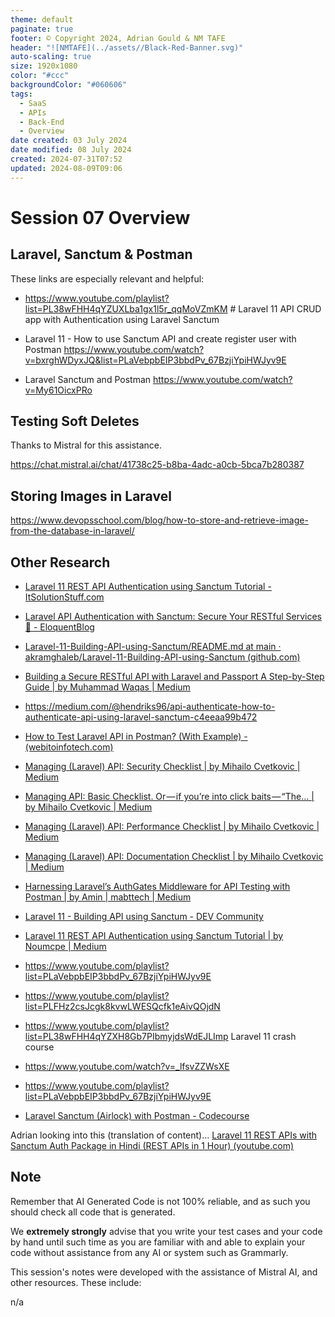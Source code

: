 ```yaml
---
theme: default
paginate: true
footer: © Copyright 2024, Adrian Gould & NM TAFE
header: "![NMTAFE](../assets//Black-Red-Banner.svg)"
auto-scaling: true
size: 1920x1080
color: "#ccc"
backgroundColor: "#060606"
tags:
  - SaaS
  - APIs
  - Back-End
  - Overview
date created: 03 July 2024
date modified: 08 July 2024
created: 2024-07-31T07:52
updated: 2024-08-09T09:06
---
```


# Session 07 Overview


## Laravel, Sanctum & Postman

These links are especially relevant and helpful:

- https://www.youtube.com/playlist?list=PL38wFHH4qYZUXLba1gx1l5r_qqMoVZmKM # Laravel 11 API CRUD app with Authentication using Laravel Sanctum

 - Laravel 11 - How to use Sanctum API and create register user with Postman https://www.youtube.com/watch?v=bxrghWDyxJQ&list=PLaVebpbEIP3bbdPv_67BzjiYpiHWJyv9E

- Laravel Sanctum and Postman https://www.youtube.com/watch?v=My61OicxPRo


## Testing Soft Deletes

Thanks to Mistral for this assistance.

https://chat.mistral.ai/chat/41738c25-b8ba-4adc-a0cb-5bca7b280387

## Storing Images in Laravel
https://www.devopsschool.com/blog/how-to-store-and-retrieve-image-from-the-database-in-laravel/




## Other Research

- [Laravel 11 REST API Authentication using Sanctum Tutorial - ItSolutionStuff.com](https://www.itsolutionstuff.com/post/laravel-11-rest-api-authentication-using-sanctum-tutorialexample.html)
- [Laravel API Authentication with Sanctum: Secure Your RESTful Services 🔐 - EloquentBlog](https://www.eloquentblog.com/post/laravel-api-authentication-with-sanctum-secure-your-restful-services)
- [Laravel-11-Building-API-using-Sanctum/README.md at main · akramghaleb/Laravel-11-Building-API-using-Sanctum (github.com)](https://github.com/akramghaleb/Laravel-11-Building-API-using-Sanctum/blob/main/README.md)
- [Building a Secure RESTful API with Laravel and Passport A Step-by-Step Guide | by Muhammad Waqas | Medium](https://medium.com/@mwaqasiu/building-a-secure-restful-api-with-laravel-and-passport-a-step-by-step-guide-e984238e80ba)
- https://medium.com/@hendriks96/api-authenticate-how-to-authenticate-api-using-laravel-sanctum-c4eeaa99b472
- [How to Test Laravel API in Postman? (With Example) - (webitoinfotech.com)](https://blog.webitoinfotech.com/laravel-api/test-api-in-postman)
- [Managing (Laravel) API: Security Checklist | by Mihailo Cvetkovic | Medium](https://medium.com/@mihilista/managing-laravel-api-security-checklist-db9abc099a3b)
- [Managing API: Basic Checklist. Or — if you’re into click baits — “The… | by Mihailo Cvetkovic | Medium](https://medium.com/@mihilista/managing-api-basic-checklist-e76979fdb9f9)
- [Managing (Laravel) API: Performance Checklist | by Mihailo Cvetkovic | Medium](https://medium.com/@mihilista/managing-laravel-api-performance-checklist-8157bb745e45)
- [Managing (Laravel) API: Documentation Checklist | by Mihailo Cvetkovic | Medium](https://medium.com/@mihilista/managing-laravel-api-documentation-checklist-a4b72d0b3541)
- [Harnessing Laravel’s AuthGates Middleware for API Testing with Postman | by Amin | mabttech | Medium](https://medium.com/mabttech/harnessing-laravels-authgates-middleware-for-api-testing-with-postman-d68e05807f8a)
- [Laravel 11 - Building API using Sanctum - DEV Community](https://dev.to/akramghaleb/laravel-11-building-api-using-sanctum-18m#step-9-check-following-api)
- [Laravel 11 REST API Authentication using Sanctum Tutorial | by Noumcpe | Medium](https://medium.com/@noumcpe0007/laravel-11-rest-api-authentication-using-sanctum-tutorial-12231b02354b)


- https://www.youtube.com/playlist?list=PLaVebpbEIP3bbdPv_67BzjiYpiHWJyv9E
- https://www.youtube.com/playlist?list=PLFHz2csJcgk8kvwLWESQcfk1eAivQOjdN

- https://www.youtube.com/playlist?list=PL38wFHH4qYZXH8Gb7PIbmyjdsWdEJLImp Laravel 11 crash course
- https://www.youtube.com/watch?v=_lfsvZZWsXE
- https://www.youtube.com/playlist?list=PLaVebpbEIP3bbdPv_67BzjiYpiHWJyv9E
- [Laravel Sanctum (Airlock) with Postman - Codecourse](https://codecourse.com/articles/laravel-sanctum-airlock-with-postman/)

Adrian looking into this (translation of content)... [Laravel 11 REST APIs with Sanctum Auth Package in Hindi (REST APIs in 1 Hour) (youtube.com)](https://www.youtube.com/watch?v=8f3VeBBfnTM)



## Note

Remember that AI Generated Code is not 100% reliable, and as such you should check all code that is generated.

We **extremely strongly** advise that you write your test cases and your code by hand until such time as you are familiar with and able to explain your code without assistance from any AI or system such as Grammarly.

This session's notes were developed with the assistance of Mistral AI, and other resources. These include:

n/a



